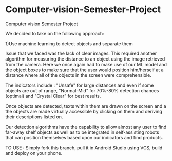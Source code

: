 # Computer-vision-Semester-Project
Computer vision Semester Project


We decided to take on the following approach:

1)Use machine learning to detect objects and separate them

Issue that we faced was the lack of clear images. This required another algorithm for measuring the distance to an object using the image retrieved from the camera. Here we once again had to make use of our ML model and the object boxes to make sure that the user would position him/herself at a distance where all of the objects in the screen were comprehensible.

The indicators include : "Unsafe" for large distances and even if some objects are out of range, "Normal-Mid" for 70%-80% detection chances (optimal) and "Crystal Clear" for best results.

Once objects are detected, texts within them are drawn on the screen and a the objects are made virtually accessible by clicking on them and deriving their descriptions listed on.

Our detection algorithms have the capability to allow almost any user to find far-away shelf objects as well as to be integrated in self-assisting robots that can position themselves based upon our indicators and find products. 

TO USE : 
Simply fork this branch, pull it in Android Studio using VCS, build and deploy on your phone.
